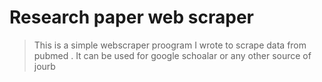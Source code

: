 # Research paper web scraper
> This is a simple webscraper proogram I wrote to scrape data from pubmed . It can be used for google schoalar or any other source of jourb